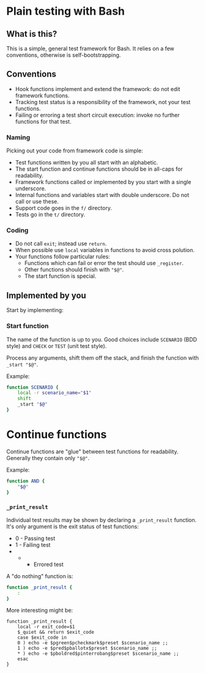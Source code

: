 # Plain testing with Bash

## What is this?

This is a simple, general test framework for Bash.  It relies on a few
conventions, otherwise is self-bootstrapping.

## Conventions

* Hook functions implement and extend the framework: do not edit framework
  functions.
* Tracking test status is a responsibility of the framework, not your test
  functions.
* Failing or erroring a test short circuit execution: invoke no further
  functions for that test.

### Naming

Picking out your code from framework code is simple:

* Test functions written by you all start with an alphabetic.
* The start function and continue functions should be in all-caps for
  readability.
* Framework functions called or implemented by you start with a single
  underscore.
* Internal functions and variables start with double underscore.  Do not call
  or use these.
* Support code goes in the `f/` directory.
* Tests go in the `t/` directory.

### Coding

* Do not call `exit`; instead use `return`.
* When possible use `local` variables in functions to avoid cross polution.
* Your functions follow particular rules:
  * Functions which can fail or error the test should use `_register`.
  * Other functions should finish with `"$@"`.
  * The start function is special.

## Implemented by you

Start by implementing:

### Start function

The name of the function is up to you.  Good choices include `SCENARIO` (BDD
style) and `CHECK` or `TEST` (unit test style).

Process any arguments, shift them off the stack, and finish the function with
`_start "$@"`.

Example:

```bash
function SCENARIO {
    local -r scenario_name="$1"
    shift
    _start "$@"
}
```

# Continue functions

Continue functions are "glue" between test functions for readability.
Generally they contain only `"$@"`.

Example:

```bash
function AND {
    "$@"
}
```

### `_print_result`

Individual test results may be shown by declaring a `_print_result` function.
It's only argument is the exit status of test functions:

* 0 - Passing test
* 1 - Failing test
* * - Errored test

A "do nothing" function is:

```bash
function _print_result {
    :
}
```

More interesting might be:

```
function _print_result {
    local -r exit_code=$1
    $_quiet && return $exit_code
    case $exit_code in
    0 ) echo -e $pgreen$pcheckmark$preset $scenario_name ;;
    1 ) echo -e $pred$pballotx$preset $scenario_name ;;
    * ) echo -e $pboldred$pinterrobang$preset $scenario_name ;;
    esac
}
```
